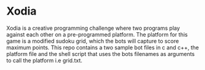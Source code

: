 # Xodia
Xodia is a creative programming challenge where  two programs play against each other on a pre-programmed platform.
The platform for this game is a modified sudoku grid, which the bots will capture to score maximum points.
This repo contains a two sample bot files in c and c++, the platform file and the shell script that uses the bots filenames as arguments to call the platform i.e grid.txt.
